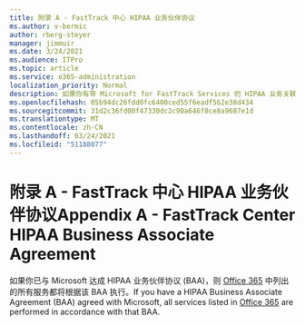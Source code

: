 ```yaml
---
title: 附录 A - FastTrack 中心 HIPAA 业务伙伴协议
ms.author: v-bermic
author: rberg-steyer
manager: jimmuir
ms.date: 3/24/2021
ms.audience: ITPro
ms.topic: article
ms.service: o365-administration
localization_priority: Normal
description: 如果你有带 Microsoft for FastTrack Services 的 HIPAA 业务关联协议 (BAA)，FastTrack Center Benefit for Office 365 中列出的所有服务都将包含在 BAA 中，除了：
ms.openlocfilehash: 05b94dc26fdd0fc6400ced55f6eadf562e38d434
ms.sourcegitcommit: 31d2c36fd00f47330dc2c90a646f8ce8a9687e1d
ms.translationtype: MT
ms.contentlocale: zh-CN
ms.lasthandoff: 03/24/2021
ms.locfileid: "51188077"
---
```

# <a name="appendix-a---fasttrack-center-hipaa-business-associate-agreement"></a><span data-ttu-id="afd13-103">附录 A - FastTrack 中心 HIPAA 业务伙伴协议</span><span class="sxs-lookup"><span data-stu-id="afd13-103">Appendix A - FastTrack Center HIPAA Business Associate Agreement</span></span>

<span data-ttu-id="afd13-104">如果你已与 Microsoft 达成 HIPAA 业务伙伴协议 (BAA)，则 [Office 365](products-and-capabilities.md#office-365) 中列出的所有服务都将根据该 BAA 执行。</span><span class="sxs-lookup"><span data-stu-id="afd13-104">If you have a HIPAA Business Associate Agreement (BAA) agreed with Microsoft, all services listed in [Office 365](products-and-capabilities.md#office-365) are performed in accordance with that BAA.</span></span>



